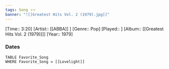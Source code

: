 ```yaml
---
tags: Song ⭐⭐ 
banner: "![[Greatest Hits Vol. 2 (1979).jpg]]"
---
```

[Time:: 3:20]
[Artist:: [[ABBA]] ]
[Genre:: Pop]
[Played:: ]
[Album:: [[Greatest Hits Vol. 2 (1979)]]]
[Year:: 1979]
### Dates
````dataview
TABLE Favorite_Song
WHERE Favorite_Song = [[Lovelight]]
````